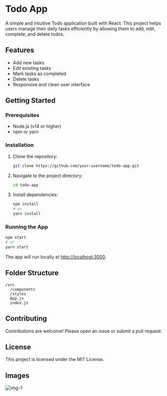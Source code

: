 # Todo App

A simple and intuitive Todo application built with React. This project helps users manage their daily tasks efficiently by allowing them to add, edit, complete, and delete todos.

## Features

- Add new tasks
- Edit existing tasks
- Mark tasks as completed
- Delete tasks
- Responsive and clean user interface

## Getting Started

### Prerequisites

- Node.js (v14 or higher)
- npm or yarn

### Installation

1. Clone the repository:
    ```bash
    git clone https://github.com/your-username/todo-app.git
    ```
2. Navigate to the project directory:
    ```bash
    cd todo-app
    ```
3. Install dependencies:
    ```bash
    npm install
    # or
    yarn install
    ```

### Running the App

```bash
npm start
# or
yarn start
```

The app will run locally at [http://localhost:3000](http://localhost:3000).

## Folder Structure

```
/src
  /components
  /styles
  App.js
  index.js
```

## Contributing

Contributions are welcome! Please open an issue or submit a pull request.

## License

This project is licensed under the MIT License.

## Images 

![img-1](https://github.com/user-attachments/assets/d74daddf-3063-40f2-898d-80e9b1675fe9)
